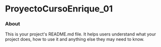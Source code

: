 ProyectoCursoEnrique_01
=======================

### About

This is your project's README.md file. It helps users understand what your
project does, how to use it and anything else they may need to know.